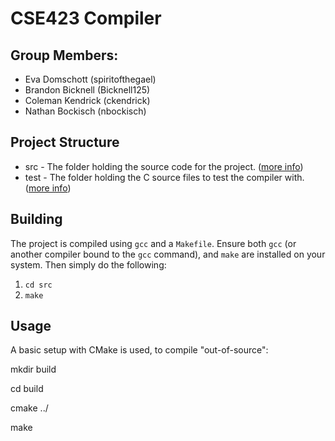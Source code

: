 # CSE423 Compiler

## Group Members:
* Eva Domschott (spiritofthegael)
* Brandon Bicknell (Bicknell125)
* Coleman Kendrick (ckendrick)
* Nathan Bockisch (nbockisch)

## Project Structure
* src - The folder holding the source code for the project. ([more info](src/src.md))
* test - The folder holding the C source files to test the compiler with. ([more info](test/test.md))

## Building
The project is compiled using `gcc` and a `Makefile`. Ensure both `gcc` (or another compiler bound to the `gcc` command), and `make` are installed on your system. Then simply do the following:
1. `cd src`
2. `make`

## Usage


A basic setup with CMake is used, to compile "out-of-source":

mkdir build

cd build

cmake ../

make

